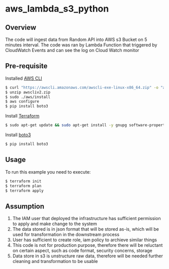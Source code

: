 # aws_lambda_s3_python

## Overview
The code will ingest data from Random API into AWS s3 Bucket on 5 minutes interval. The code was ran by Lambda Function that triggered by CloudWatch Events and can see the log on Cloud Watch monitor

## Pre-requisite

Installed [AWS CLI](https://docs.aws.amazon.com/cli/latest/userguide/getting-started-install.html#cliv2-linux-install)

```bash
$ curl "https://awscli.amazonaws.com/awscli-exe-linux-x86_64.zip" -o "awscliv2.zip"
$ unzip awscliv2.zip
$ sudo ./aws/install
$ aws configure
$ pip install boto3
```

Install [Terraform](https://developer.hashicorp.com/terraform/tutorials/aws-get-started/install-cli)
```bash
$ sudo apt-get update && sudo apt-get install -y gnupg software-properties-common
```

Install [boto3](https://boto3.amazonaws.com/v1/documentation/api/latest/index.html)
```bash
$ pip install boto3
```

## Usage

To run this example you need to execute:

```bash
$ terraform init
$ terraform plan
$ terraform apply
```

## Assumption
  1. The IAM user that deployed the infrastructure has sufficient permission to apply and make change to the system
  2. The data stored is in json format that will be stored as-is, which will be used for transformation in the downstream process
  3. User has sufficient to create role, iam policy to archieve similar things
  4. This code is not for production purpose, therefore there will be reluctant on certain aspect, such as code format, security concerns, storage
  5. Data store in s3 is unstructure raw data, therefore will be needed further cleaning and transformation to be usable